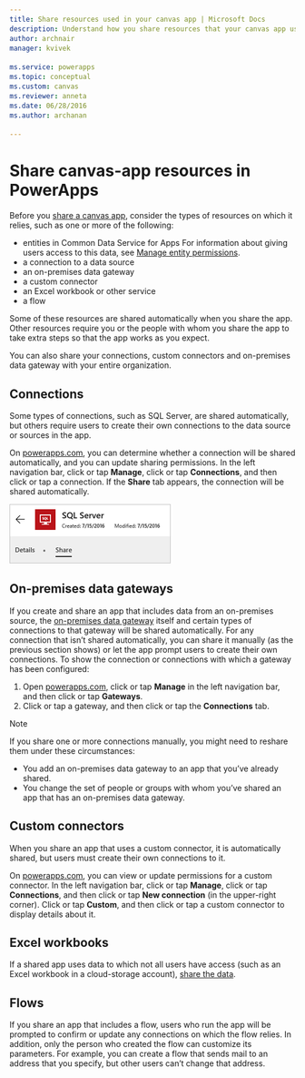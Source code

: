 ```yaml
---
title: Share resources used in your canvas app | Microsoft Docs
description: Understand how you share resources that your canvas app uses in PowerApps
author: archnair
manager: kvivek

ms.service: powerapps
ms.topic: conceptual
ms.custom: canvas
ms.reviewer: anneta
ms.date: 06/28/2016
ms.author: archanan

---
```

# Share canvas-app resources in PowerApps

Before you [share a canvas app](share-app.md), consider the types of resources on which it relies, such as one or more of the following:

* entities in Common Data Service for Apps
    For information about giving users access to this data, see [Manage entity permissions](share-app.md#manage-entity-permissions).
* a connection to a data source
* an on-premises data gateway
* a custom connector
* an Excel workbook or other service
* a flow

Some of these resources are shared automatically when you share the app. Other resources require you or the people with whom you share the app to take extra steps so that the app works as you expect.

You can also share your connections, custom connectors and on-premises data gateway with your entire organization.

## Connections

Some types of connections, such as SQL Server, are shared automatically, but others require users to create their own connections to the data source or sources in the app.

On [powerapps.com](https://web.powerapps.com?utm_source=padocs&utm_medium=linkinadoc&utm_campaign=referralsfromdoc), you can determine whether a connection will be shared automatically, and you can update sharing permissions. In the left navigation bar, click or tap **Manage**, click or tap **Connections**, and then click or tap a connection. If the **Share** tab appears, the connection will be shared automatically.

  ![Share tab in connection details page](./media/share-app-resources/shared-connections.png)

## On-premises data gateways
If you create and share an app that includes data from an on-premises source, the [on-premises data gateway](gateway-management.md) itself and certain types of connections to that gateway will be shared automatically. For any connection that isn’t shared automatically, you can share it manually (as the previous section shows) or let the app prompt users to create their own connections. To show the connection or connections with which a gateway has been configured:

1. Open [powerapps.com](https://web.powerapps.com?utm_source=padocs&utm_medium=linkinadoc&utm_campaign=referralsfromdoc), click or tap **Manage** in the left navigation bar, and then click or tap **Gateways**.
2. Click or tap a gateway, and then click or tap the **Connections** tab.

> [!NOTE]
> If you share one or more connections manually, you might need to reshare them under these circumstances:

* You add an on-premises data gateway to an app that you’ve already shared.
* You change the set of people or groups with whom you’ve shared an app that has an on-premises data gateway.

## Custom connectors
When you share an app that uses a custom connector, it is automatically shared, but users must create their own connections to it.

On [powerapps.com](https://web.powerapps.com?utm_source=padocs&utm_medium=linkinadoc&utm_campaign=referralsfromdoc), you can view or update permissions for a custom connector. In the left navigation bar, click or tap **Manage**, click or tap **Connections**, and then click or tap **New connection** (in the upper-right corner). Click or tap **Custom**, and then click or tap a custom connector to display details about it.

## Excel workbooks
If a shared app uses data to which not all users have access (such as an Excel workbook in a cloud-storage account), [share the data](share-app-data.md).

## Flows
If you share an app that includes a flow, users who run the app will be prompted to confirm or update any connections on which the flow relies. In addition, only the person who created the flow can customize its parameters. For example, you can create a flow that sends mail to an address that you specify, but other users can’t change that address.

